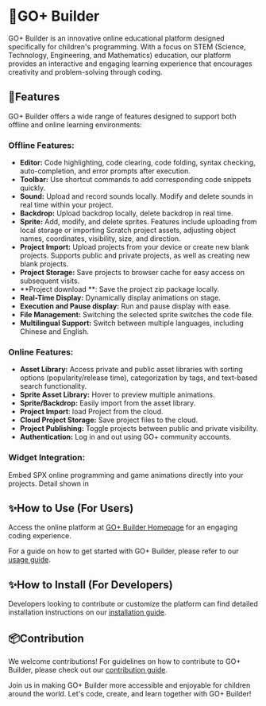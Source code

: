 # 💐GO+ Builder

GO+ Builder is an innovative online educational platform designed specifically for children's programming. With a focus on STEM (Science, Technology, Engineering, and Mathematics) education, our platform provides an interactive and engaging learning experience that encourages creativity and problem-solving through coding.

## 📖Features

GO+ Builder offers a wide range of features designed to support both offline and online learning environments:

### Offline Features:

- **Editor:** Code highlighting, code clearing, code folding, syntax checking, auto-completion, and error prompts after execution.
- **Toolbar:** Use shortcut commands to add corresponding code snippets quickly.
- **Sound:** Upload and record sounds locally. Modify and delete sounds in real time within your project.
- **Backdrop:** Upload backdrop locally, delete backdrop in real time.
- **Sprite:** Add, modify, and delete sprites. Features include uploading from local storage or importing Scratch project assets, adjusting object names, coordinates, visibility, size, and direction.
- **Project Import:** Upload projects from your device or create new blank projects. Supports public and private projects, as well as creating new blank projects.
- **Project Storage:** Save projects to browser cache for easy access on subsequent visits.
- **Project download **: Save the project zip package locally.
- **Real-Time Display:** Dynamically display animations on stage.
- **Execution and Pause display:** Run and pause display with ease.
- **File Management:** Switching the selected sprite switches the code file.
- **Multilingual Support:** Switch between multiple languages, including Chinese and English.

### Online Features:

- **Asset Library:** Access private and public asset libraries with sorting options (popularity/release time), categorization by tags, and text-based search functionality.
- **Sprite Asset Library:** Hover to preview multiple animations.
- **Sprite/Backdrop:** Easily import from the asset library.
- **Project Import**: load Project from the cloud.
- **Cloud Project Storage:** Save project files to the cloud.
- **Project Publishing:** Toggle projects between public and private visibility.
- **Authentication:** Log in and out using GO+ community accounts.

### **Widget Integration:** 

Embed SPX online programming and game animations directly into your projects. Detail shown in 

## ✨How to Use (For Users)

Access the online platform at [GO+ Builder Homepage](https://goplus-builder.qiniu.io/editor/homepage) for an engaging coding experience. 

For a guide on how to get started with GO+ Builder, please refer to our [usage guide](https://github.com/goplus/builder/blob/dev/docs/usage/usage.md). 

## ✨How to Install (For Developers)

Developers looking to contribute or customize the platform can find detailed installation instructions on our [installation guide](https://github.com/goplus/builder/blob/dev/docs/installation/installation.md). 

## 📦Contribution

We welcome contributions! For guidelines on how to contribute to GO+ Builder, please check out our [contribution guide](https://github.com/goplus/builder/blob/dev/docs/contribution/contribution.md).

Join us in making GO+ Builder more accessible and enjoyable for children around the world. Let's code, create, and learn together with GO+ Builder!